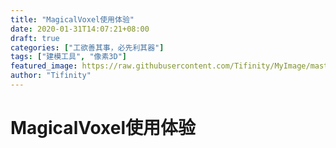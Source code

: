 ```yaml
---
title: "MagicalVoxel使用体验"
date: 2020-01-31T14:07:21+08:00
draft: true
categories: ["工欲善其事，必先利其器"]
tags: ["建模工具", "像素3D"]
featured_image: https://raw.githubusercontent.com/Tifinity/MyImage/master/MagicaVoxel/favicon.png
author: "Tifinity"
---
```


# MagicalVoxel使用体验




